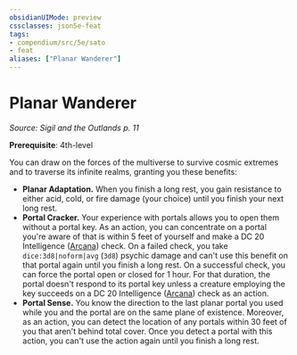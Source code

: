 ```yaml
---
obsidianUIMode: preview
cssclasses: json5e-feat
tags:
- compendium/src/5e/sato
- feat
aliases: ["Planar Wanderer"]
---
```

# Planar Wanderer
*Source: Sigil and the Outlands p. 11*  

**Prerequisite**: 4th-level

You can draw on the forces of the multiverse to survive cosmic extremes and to traverse its infinite realms, granting you these benefits:

- **Planar Adaptation.** When you finish a long rest, you gain resistance to either acid, cold, or fire damage (your choice) until you finish your next long rest.  
- **Portal Cracker.** Your experience with portals allows you to open them without a portal key. As an action, you can concentrate on a portal you're aware of that is within 5 feet of yourself and make a DC 20 Intelligence ([Arcana](2-Mechanics/CLI/rules/skills.md#Arcana)) check. On a failed check, you take `dice:3d8|noform|avg` (`3d8`) psychic damage and can't use this benefit on that portal again until you finish a long rest. On a successful check, you can force the portal open or closed for 1 hour. For that duration, the portal doesn't respond to its portal key unless a creature employing the key succeeds on a DC 20 Intelligence ([Arcana](2-Mechanics/CLI/rules/skills.md#Arcana)) check as an action.  
- **Portal Sense.** You know the direction to the last planar portal you used while you and the portal are on the same plane of existence. Moreover, as an action, you can detect the location of any portals within 30 feet of you that aren't behind total cover. Once you detect a portal with this action, you can't use the action again until you finish a long rest.